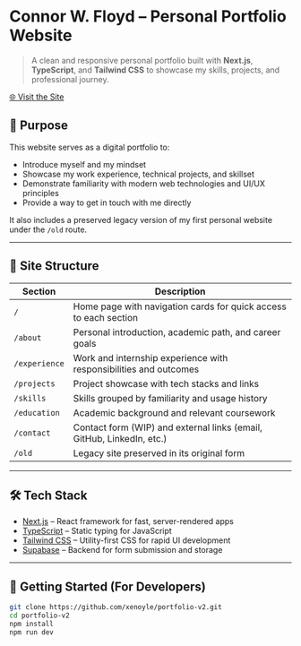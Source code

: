 # Connor W. Floyd – Personal Portfolio Website

> A clean and responsive personal portfolio built with **Next.js**, **TypeScript**, and **Tailwind CSS** to showcase my skills, projects, and professional journey.

[🌐 Visit the Site](https://cwf-portfolio-app.vercel.app)

## 📌 Purpose

This website serves as a digital portfolio to:
- Introduce myself and my mindset
- Showcase my work experience, technical projects, and skillset
- Demonstrate familiarity with modern web technologies and UI/UX principles
- Provide a way to get in touch with me directly

It also includes a preserved legacy version of my first personal website under the `/old` route.

---

## 🧭 Site Structure

| Section        | Description                                                                 |
|----------------|-----------------------------------------------------------------------------|
| `/`            | Home page with navigation cards for quick access to each section            |
| `/about`       | Personal introduction, academic path, and career goals                      |
| `/experience`  | Work and internship experience with responsibilities and outcomes           |
| `/projects`    | Project showcase with tech stacks and links                                 |
| `/skills`      | Skills grouped by familiarity and usage history                             |
| `/education`   | Academic background and relevant coursework                                 |
| `/contact`     | Contact form (WIP) and external links (email, GitHub, LinkedIn, etc.)       |
| `/old`         | Legacy site preserved in its original form                                  |

---

## 🛠️ Tech Stack

- [Next.js](https://nextjs.org/) – React framework for fast, server-rendered apps
- [TypeScript](https://www.typescriptlang.org/) – Static typing for JavaScript
- [Tailwind CSS](https://tailwindcss.com/) – Utility-first CSS for rapid UI development
- [Supabase](https://supabase.com/) – Backend for form submission and storage

---

## 🧪 Getting Started (For Developers)

```bash
git clone https://github.com/xenoyle/portfolio-v2.git
cd portfolio-v2
npm install
npm run dev
